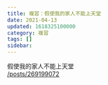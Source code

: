 ```yaml
---
title: 複習：假使我的家人不能上天堂
date: 2021-04-13
updated: 1618325100000
category: 複習
tags: []
sidebar: 
---
```


<p>假使我的家人不能上天堂<br/>
<a href="/posts/269199072" target="_blank">/posts/269199072</a></p>
<p> </p>

